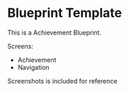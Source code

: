 # Blueprint Template

This is a Achievement Blueprint.

Screens:
- Achievement
- Navigation

Screenshots is included for reference
